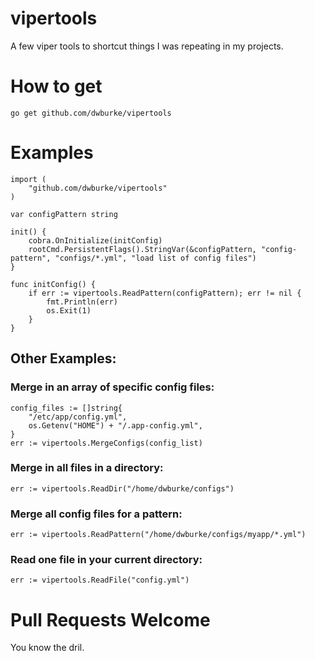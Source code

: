 # vipertools

A few viper tools to shortcut things I was repeating in my projects.

# How to get

```
go get github.com/dwburke/vipertools
```

# Examples

```
import (
    "github.com/dwburke/vipertools"
)

var configPattern string

init() {
    cobra.OnInitialize(initConfig)
    rootCmd.PersistentFlags().StringVar(&configPattern, "config-pattern", "configs/*.yml", "load list of config files")
}

func initConfig() {
    if err := vipertools.ReadPattern(configPattern); err != nil {
        fmt.Println(err)
        os.Exit(1)
    }
}
```

## Other Examples:

### Merge in an array of specific config files:
```
config_files := []string{
    "/etc/app/config.yml",
    os.Getenv("HOME") + "/.app-config.yml",
}
err := vipertools.MergeConfigs(config_list)
```

### Merge in all files in a directory:
```
err := vipertools.ReadDir("/home/dwburke/configs")
```

### Merge all config files for a pattern:
```
err := vipertools.ReadPattern("/home/dwburke/configs/myapp/*.yml")
```

### Read one file in your current directory:
```
err := vipertools.ReadFile("config.yml")
```


# Pull Requests Welcome

You know the dril.

